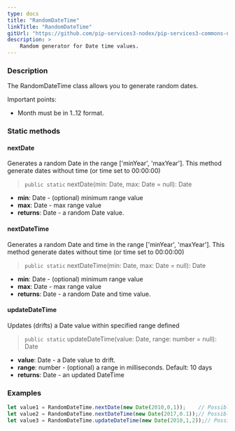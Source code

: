 ```yaml
---
type: docs
title: "RandomDateTime"
linkTitle: "RandomDateTime"
gitUrl: "https://github.com/pip-services3-nodex/pip-services3-commons-nodex"
description: >
    Random generator for Date time values.
---
```


### Description

The RandomDateTime class allows you to generate random dates.

Important points:

- Month must be in 1..12 format.

### Static methods

#### nextDate
Generates a random Date in the range ['minYear', 'maxYear'].
This method generate dates without time (or time set to 00:00:00)

> `public static` nextDate(min: Date, max: Date = null): Date

- **min**: Date - (optional) minimum range value
- **max**: Date - max range value
- **returns**: Date - a random Date value.

#### nextDateTime
Generates a random Date and time in the range ['minYear', 'maxYear'].
This method generate dates without time (or time set to 00:00:00)

> `public static` nextDateTime(min: Date, max: Date = null): Date

- **min**: Date - (optional) minimum range value
- **max**: Date - max range value
- **returns**: Date - a random Date and time value.

#### updateDateTime
Updates (drifts) a Date value within specified range defined

> `public static` updateDateTime(value: Date, range: number = null): Date

- **value**: Date - a Date value to drift.
- **range**: number - (optional) a range in milliseconds. Default: 10 days
- **returns**: Date - an updated DateTime

### Examples

```typescript
let value1 = RandomDateTime.nextDate(new Date(2010,0,1));    // Possible result: 2008-01-03
let value2 = RandomDateTime.nextDateTime(new Date(2017,0.1));// Possible result: 2007-03-11 11:20:32
let value3 = RandomDateTime.updateDateTime(new Date(2010,1,2));// Possible result: 2010-02-05 11:33:23

```
